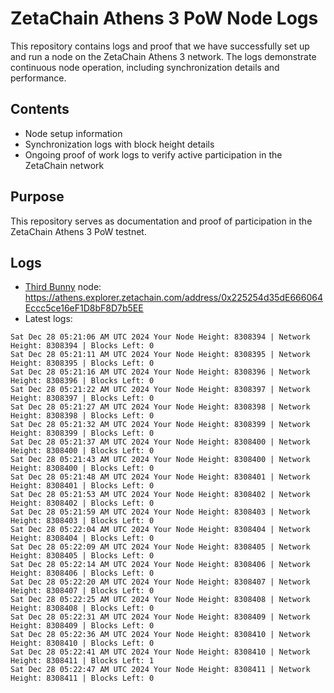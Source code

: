 # ZetaChain Athens 3 PoW Node Logs
This repository contains logs and proof that we have successfully set up and run a node on the ZetaChain Athens 3 network. The logs demonstrate continuous node operation, including synchronization details and performance.

## Contents
- Node setup information
- Synchronization logs with block height details
- Ongoing proof of work logs to verify active participation in the ZetaChain network

## Purpose
This repository serves as documentation and proof of participation in the ZetaChain Athens 3 PoW testnet.

## Logs

- [Third Bunny](https://thirdbunny.xyz/) node: https://athens.explorer.zetachain.com/address/0x225254d35dE666064Eccc5ce16eF1D8bF8D7b5EE
- Latest logs:
```
Sat Dec 28 05:21:06 AM UTC 2024 Your Node Height: 8308394 | Network Height: 8308394 | Blocks Left: 0
Sat Dec 28 05:21:11 AM UTC 2024 Your Node Height: 8308395 | Network Height: 8308395 | Blocks Left: 0
Sat Dec 28 05:21:16 AM UTC 2024 Your Node Height: 8308396 | Network Height: 8308396 | Blocks Left: 0
Sat Dec 28 05:21:22 AM UTC 2024 Your Node Height: 8308397 | Network Height: 8308397 | Blocks Left: 0
Sat Dec 28 05:21:27 AM UTC 2024 Your Node Height: 8308398 | Network Height: 8308398 | Blocks Left: 0
Sat Dec 28 05:21:32 AM UTC 2024 Your Node Height: 8308399 | Network Height: 8308399 | Blocks Left: 0
Sat Dec 28 05:21:37 AM UTC 2024 Your Node Height: 8308400 | Network Height: 8308400 | Blocks Left: 0
Sat Dec 28 05:21:43 AM UTC 2024 Your Node Height: 8308400 | Network Height: 8308400 | Blocks Left: 0
Sat Dec 28 05:21:48 AM UTC 2024 Your Node Height: 8308401 | Network Height: 8308401 | Blocks Left: 0
Sat Dec 28 05:21:53 AM UTC 2024 Your Node Height: 8308402 | Network Height: 8308402 | Blocks Left: 0
Sat Dec 28 05:21:59 AM UTC 2024 Your Node Height: 8308403 | Network Height: 8308403 | Blocks Left: 0
Sat Dec 28 05:22:04 AM UTC 2024 Your Node Height: 8308404 | Network Height: 8308404 | Blocks Left: 0
Sat Dec 28 05:22:09 AM UTC 2024 Your Node Height: 8308405 | Network Height: 8308405 | Blocks Left: 0
Sat Dec 28 05:22:14 AM UTC 2024 Your Node Height: 8308406 | Network Height: 8308406 | Blocks Left: 0
Sat Dec 28 05:22:20 AM UTC 2024 Your Node Height: 8308407 | Network Height: 8308407 | Blocks Left: 0
Sat Dec 28 05:22:25 AM UTC 2024 Your Node Height: 8308408 | Network Height: 8308408 | Blocks Left: 0
Sat Dec 28 05:22:31 AM UTC 2024 Your Node Height: 8308409 | Network Height: 8308409 | Blocks Left: 0
Sat Dec 28 05:22:36 AM UTC 2024 Your Node Height: 8308410 | Network Height: 8308410 | Blocks Left: 0
Sat Dec 28 05:22:41 AM UTC 2024 Your Node Height: 8308410 | Network Height: 8308411 | Blocks Left: 1
Sat Dec 28 05:22:47 AM UTC 2024 Your Node Height: 8308411 | Network Height: 8308411 | Blocks Left: 0
```
